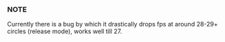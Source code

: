 ### NOTE
Currently there is a bug by which it drastically drops fps at around 28-29+ circles (release mode), works well till 27.
